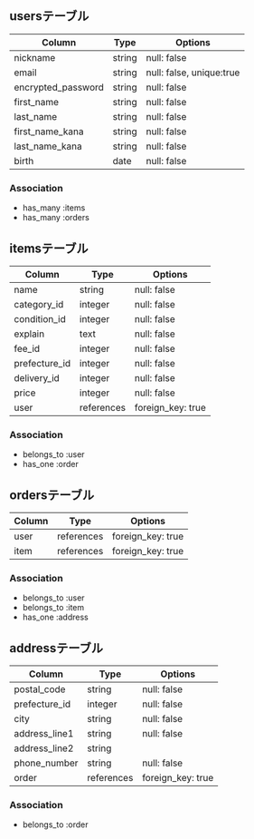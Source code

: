 ## usersテーブル

|Column            |Type       |Options    |
|---------------   |-----------|-----------|
|nickname          |string     |null: false|
|email             |string     |null: false, unique:true|
|encrypted_password|string     |null: false|
|first_name        |string     |null: false|
|last_name         |string     |null: false|
|first_name_kana   |string     |null: false|
|last_name_kana    |string     |null: false|
|birth             |date       |null: false|

### Association
- has_many :items
- has_many :orders


## itemsテーブル

|Column         |Type       |Options    |
|---------------|-----------|-----------|
|name           |string     |null: false|
|category_id    |integer    |null: false|
|condition_id   |integer    |null: false|
|explain        |text       |null: false|
|fee_id         |integer    |null: false|
|prefecture_id  |integer    |null: false|
|delivery_id        |integer    |null: false|
|price          |integer     |null: false|
|user           |references |foreign_key: true|

### Association
- belongs_to :user
- has_one :order


## ordersテーブル

|Column         |Type       |Options    |
|---------------|-----------|-----------|
|user           |references |foreign_key: true|
|item           |references |foreign_key: true|

### Association
- belongs_to :user
- belongs_to :item
- has_one :address


## addressテーブル

|Column         |Type       |Options    |
|---------------|-----------|-----------|
|postal_code    |string     |null: false|
|prefecture_id  |integer    |null: false|
|city           |string     |null: false|
|address_line1  |string     |null: false|
|address_line2  |string     |           |
|phone_number   |string     |null: false|
|order          |references |foreign_key: true|

### Association
- belongs_to :order